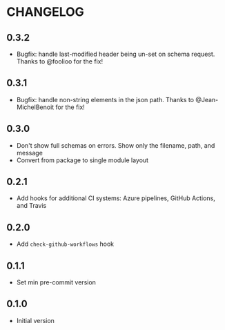# CHANGELOG

## 0.3.2

- Bugfix: handle last-modified header being un-set on schema request. Thanks to
  @foolioo for the fix!

## 0.3.1

- Bugfix: handle non-string elements in the json path. Thanks to
  @Jean-MichelBenoit for the fix!

## 0.3.0

- Don't show full schemas on errors. Show only the filename, path, and message
- Convert from package to single module layout

## 0.2.1

- Add hooks for additional CI systems: Azure pipelines, GitHub Actions, and Travis

## 0.2.0

- Add `check-github-workflows` hook

## 0.1.1

- Set min pre-commit version

## 0.1.0

- Initial version
